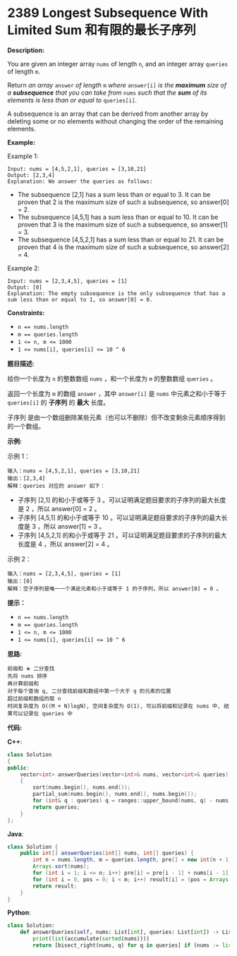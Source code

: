 # 2389 Longest Subsequence With Limited Sum 和有限的最长子序列

__Description:__

You are given an integer array `nums` of length `n`, and an integer array `queries` of length `m`.

Return _an array_ `answer` _of length_ `m` _where_ `answer[i]` _is the __maximum__ size of a __subsequence__ that you can take from_ `nums` _such that the __sum__ of its elements is less than or equal to_ `queries[i]`.

A subsequence is an array that can be derived from another array by deleting some or no elements without changing the order of the remaining elements.

__Example:__

Example 1:

```text
Input: nums = [4,5,2,1], queries = [3,10,21]
Output: [2,3,4]
Explanation: We answer the queries as follows:
```

- The subsequence [2,1] has a sum less than or equal to 3. It can be proven that 2 is the maximum size of such a subsequence, so answer[0] = 2.
- The subsequence [4,5,1] has a sum less than or equal to 10. It can be proven that 3 is the maximum size of such a subsequence, so answer[1] = 3.
- The subsequence [4,5,2,1] has a sum less than or equal to 21. It can be proven that 4 is the maximum size of such a subsequence, so answer[2] = 4.

Example 2:

```text
Input: nums = [2,3,4,5], queries = [1]
Output: [0]
Explanation: The empty subsequence is the only subsequence that has a sum less than or equal to 1, so answer[0] = 0.
```

__Constraints:__

- `n == nums.length`
- `m == queries.length`
- `1 <= n, m <= 1000`
- `1 <= nums[i], queries[i] <= 10 ^ 6`

__题目描述:__

给你一个长度为 `n` 的整数数组 `nums` ，和一个长度为 `m` 的整数数组 `queries` 。

返回一个长度为 `m` 的数组 `answer` ，其中 `answer[i]` 是 `nums` 中元素之和小于等于 `queries[i]` 的 __子序列__ 的 __最大__ 长度。

子序列 是由一个数组删除某些元素（也可以不删除）但不改变剩余元素顺序得到的一个数组。

__示例:__

示例 1：

```text
输入：nums = [4,5,2,1], queries = [3,10,21]
输出：[2,3,4]
解释：queries 对应的 answer 如下：
```

- 子序列 [2,1] 的和小于或等于 3 。可以证明满足题目要求的子序列的最大长度是 2 ，所以 answer[0] = 2 。
- 子序列 [4,5,1] 的和小于或等于 10 。可以证明满足题目要求的子序列的最大长度是 3 ，所以 answer[1] = 3 。
- 子序列 [4,5,2,1] 的和小于或等于 21 。可以证明满足题目要求的子序列的最大长度是 4 ，所以 answer[2] = 4 。

示例 2：

```text
输入：nums = [2,3,4,5], queries = [1]
输出：[0]
解释：空子序列是唯一一个满足元素和小于或等于 1 的子序列，所以 answer[0] = 0 。
```

__提示：__

- `n == nums.length`
- `m == queries.length`
- `1 <= n, m <= 1000`
- `1 <= nums[i], queries[i] <= 10 ^ 6`

__思路:__

```text
前缀和 ➕ 二分查找
先将 nums 排序
再计算前缀和
对于每个查询 q, 二分查找前缀和数组中第一个大于 q 的元素的位置
超过前缀和数组的取 n
时间复杂度为 O((M + N)logN), 空间复杂度为 O(1), 可以将前缀和记录在 nums 中, 结果可以记录在 queries 中
```

__代码:__

__C++__:

```C++
class Solution 
{
public:
    vector<int> answerQueries(vector<int>& nums, vector<int>& queries) 
    {
        sort(nums.begin(), nums.end());
        partial_sum(nums.begin(), nums.end(), nums.begin());
        for (int& q : queries) q = ranges::upper_bound(nums, q) - nums.begin();
        return queries;
    }
};
```

__Java__:

```Java
class Solution {
    public int[] answerQueries(int[] nums, int[] queries) {
        int n = nums.length, m = queries.length, pre[] = new int[n + 1], result[] = new int[m];
        Arrays.sort(nums);
        for (int i = 1; i <= n; i++) pre[i] = pre[i - 1] + nums[i - 1];
        for (int i = 0, pos = 0; i < m; i++) result[i] = (pos = Arrays.binarySearch(pre, queries[i])) > 0 ? (pre[pos] == queries[i] ? pos : pos - 1) : (pre[-pos - 2] >= queries[i] ? -pos - 3 : -pos - 2);
        return result;
    }
}
```

__Python__:

```Python
class Solution:
    def answerQueries(self, nums: List[int], queries: List[int]) -> List[int]:
        print(list(accumulate(sorted(nums))))
        return [bisect_right(nums, q) for q in queries] if (nums := list(accumulate(sorted(nums)))) else [0] * len(queries)
```
